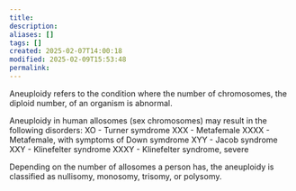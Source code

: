 ```yaml
---
title: 
description: 
aliases: []
tags: []
created: 2025-02-07T14:00:18
modified: 2025-02-09T15:53:48
permalink:
---
```


Aneuploidy refers to the condition where the number of chromosomes, the diploid number, of an organism is abnormal.

Aneuploidy in human allosomes (sex chromosomes) may result in the following disorders:
XO - Turner symdrome
XXX - Metafemale
XXXX - Metafemale, with symptoms of Down symdrome
XYY - Jacob syndrome
XXY - Klinefelter syndrome
XXXY - Klinefelter syndrome, severe

Depending on the number of allosomes a person has, the aneuploidy is classified as nullisomy, monosomy, trisomy, or polysomy.

